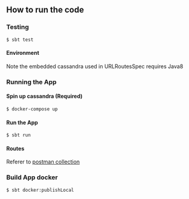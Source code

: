 ## How to run the code
### Testing
```$ sbt test```
#### Environment
Note the embedded cassandra used in URLRoutesSpec requires Java8

### Running the App
#### Spin up cassandra (Required)
```$ docker-compose up```
#### Run the App
```$ sbt run```
#### Routes
Referer to [postman collection](/trex.postman_collection.json)

### Build App docker
```$ sbt docker:publishLocal```
